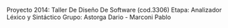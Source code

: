 Proyecto 2014: Taller De Diseño De Software (cod.3306)
Etapa: Analizador Léxico y Sintáctico
Grupo: Astorga Dario - Marconi Pablo
